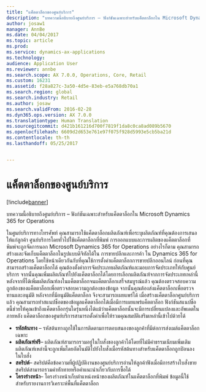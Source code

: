 ```yaml
---
title: "แค็ตตาล็อกของศูนย์บริการ"
description: "บทความนี้อธิบายถึงศูนย์บริการ – ฟังก์ชันเฉพาะสำหรับแค็ตตาล็อกใน Microsoft Dynamics 365 for Operations"
author: josaw1
manager: AnnBe
ms.date: 04/04/2017
ms.topic: article
ms.prod: 
ms.service: dynamics-ax-applications
ms.technology: 
audience: Application User
ms.reviewer: annbe
ms.search.scope: AX 7.0.0, Operations, Core, Retail
ms.custom: 16231
ms.assetid: f28a827c-3a50-4d5e-83eb-e5a768db70a1
ms.search.region: global
ms.search.industry: Retail
ms.author: josaw
ms.search.validFrom: 2016-02-28
ms.dyn365.ops.version: AX 7.0.0
ms.translationtype: Human Translation
ms.sourcegitcommit: d421b161216d700f7819f1da8c0ca8ad089b5670
ms.openlocfilehash: 6609d2d653e761e97f075f928d5993e5cb5ba21d
ms.contentlocale: th-th
ms.lasthandoff: 05/25/2017


---
```


# <a name="call-center-catalogs"></a>แค็ตตาล็อกของศูนย์บริการ

[!include[banner](includes/banner.md)]


บทความนี้อธิบายถึงศูนย์บริการ – ฟังก์ชันเฉพาะสำหรับแค็ตตาล็อกใน Microsoft Dynamics 365 for Operations

ในศูนย์บริการทางโทรศัพท์ คุณสามารถใช้แค็ตตาล็อกผลิตภัณฑ์เพื่อระบุผลิตภัณฑ์ที่คุณต้องการเสนอให้แก่ลูกค้า  ศูนย์บริการโดยทั่วไปใช้แค็ตตาล็อกที่พิมพ์ การออกแบบและการผลิตของแค็ตตาล็อกที่พิมพ์จะถูกจัดการนอก Microsoft Dynamics 365 for Operations อย่างไรก็ตาม คุณสามารถสร้างและจัดเก็บแค็ตตาล็อกในรูปแบบดิจิทัลได้ใน การขายปลีกและการค้า ใน Dynamics 365 for Operations โดยใช้หน้าเดียวกันกับที่คุณใช้การตั้งค่าแค็ตตาล็อกการขายปลีกออนไลน์ ก่อนที่คุณสามารถสร้างแค็ตตาล็อกได้ คุณต้องตั้งค่าการจัดประเภทผลิตภัณฑ์และมอบการจัดประเภทให้กับศูนย์บริการ จากนั้นคุณเพิ่มผลิตภัณฑ์ไปยังแค็ตตาล็อกได้โดยการเลือกผลิตภัณฑ์จากการจัดประเภทเหล่านี้ หลังจากที่ได้เพิ่มผลิตภัณฑ์ลงในแค็ตตาล็อกจนแค็ตตาล็อกเสร็จสมบูรณ์แล้ว คุณต้องตรวจสอบความถูกต้องของแค็ตตาล็อกเพื่อตรวจสอบความถูกต้องของข้อมูล จากนั้นคุณต้องส่งแค็ตตาล็อกเพื่อตรวจทานและอนุมัติ หลังจากที่มีอนุมัติแค็ตตาล็อก จึงจะสามารถเผยแพร่ได้ เมื่อสร้างแค็ตตาล็อกศูนย์บริการแล้ว คุณสามารถทำสแนปช็อตของข้อมูลแค็ตตาล็อกได้เมื่อมีการเผยแพร่แค็ตตาล็อก ฟังก์ชันสแนปช็อตนี้ช่วยให้คุณเข้าถึงแค็ตตาล็อกรุ่นใดรุ่นหนึ่งได้แม้ว่าแค็ตตาล็อกนั้นจะมีการเปลี่ยนแปลงและอัพเดตในภายหลัง แค็ตตาล็อกของศูนย์บริการสามารถตั้งค่าเพื่อให้รวมคุณสมบัติเสริมเหล่านี้เข้าไปด้วยได้

-   **รหัสต้นทาง** – รหัสต้นทางถูกใช้ในการติดตามการตอบสนองของลูกค้าที่มีต่อการส่งเมล์แค็ตตาล็อกเฉพาะ
-   **ผลิตภัณฑ์ฟรี**– ผลิตภัณฑ์สามารถรวมอยู่ในใบสั่งของลูกค้าได้โดยที่ไม่มีค่าธรรมเนียมเพิ่มเติม ผลิตภัณฑ์เหล่านี้จะถูกเพิ่มโดยอัตโนมัติไปยังใบสั่งเมื่อรหัสต้นทางสำหรับแค็ตตาล็อกถูกป้อนลงในใบสั่ง
-   **สคริปต์**– สคริปต์คือข้อความที่ผู้ปฏิบัติงานของศูนย์บริการอ่านให้ลูกค้าฟังเมื่อมีการสร้างใบสั่งขาย สคริปต์สามารถรวมคำทักทายหรือคำแนะนำเกี่ยวกับการซื้อได้
-   **โครงร่างหน้า**– โครงร่างหน้าเก็บตำแหน่งหน้าของผลิตภัณฑ์ในแค็ตตาล็อกที่พิมพ์ ข้อมูลนี้ใช้สำหรับรายงานการวิเคราะห์พื้นที่แค็ตตาล็อก





